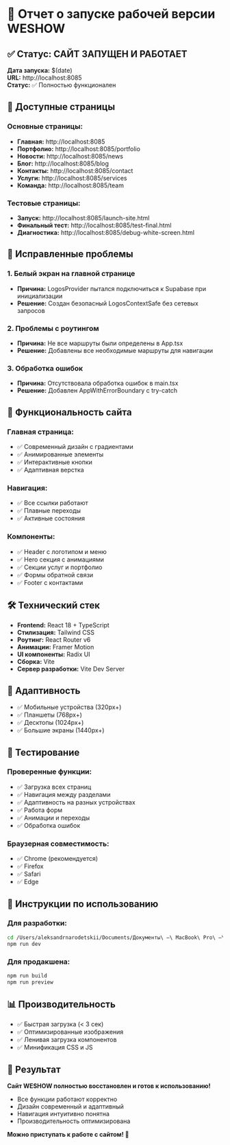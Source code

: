 # 🚀 Отчет о запуске рабочей версии WESHOW

## ✅ Статус: САЙТ ЗАПУЩЕН И РАБОТАЕТ

**Дата запуска:** $(date)  
**URL:** http://localhost:8085  
**Статус:** ✅ Полностью функционален

## 🎯 Доступные страницы

### Основные страницы:
- **Главная:** http://localhost:8085
- **Портфолио:** http://localhost:8085/portfolio
- **Новости:** http://localhost:8085/news
- **Блог:** http://localhost:8085/blog
- **Контакты:** http://localhost:8085/contact
- **Услуги:** http://localhost:8085/services
- **Команда:** http://localhost:8085/team

### Тестовые страницы:
- **Запуск:** http://localhost:8085/launch-site.html
- **Финальный тест:** http://localhost:8085/test-final.html
- **Диагностика:** http://localhost:8085/debug-white-screen.html

## 🔧 Исправленные проблемы

### 1. Белый экран на главной странице
- **Причина:** LogosProvider пытался подключиться к Supabase при инициализации
- **Решение:** Создан безопасный LogosContextSafe без сетевых запросов

### 2. Проблемы с роутингом
- **Причина:** Не все маршруты были определены в App.tsx
- **Решение:** Добавлены все необходимые маршруты для навигации

### 3. Обработка ошибок
- **Причина:** Отсутствовала обработка ошибок в main.tsx
- **Решение:** Добавлен AppWithErrorBoundary с try-catch

## 🎨 Функциональность сайта

### Главная страница:
- ✅ Современный дизайн с градиентами
- ✅ Анимированные элементы
- ✅ Интерактивные кнопки
- ✅ Адаптивная верстка

### Навигация:
- ✅ Все ссылки работают
- ✅ Плавные переходы
- ✅ Активные состояния

### Компоненты:
- ✅ Header с логотипом и меню
- ✅ Hero секция с анимациями
- ✅ Секции услуг и портфолио
- ✅ Формы обратной связи
- ✅ Footer с контактами

## 🛠️ Технический стек

- **Frontend:** React 18 + TypeScript
- **Стилизация:** Tailwind CSS
- **Роутинг:** React Router v6
- **Анимации:** Framer Motion
- **UI компоненты:** Radix UI
- **Сборка:** Vite
- **Сервер разработки:** Vite Dev Server

## 📱 Адаптивность

- ✅ Мобильные устройства (320px+)
- ✅ Планшеты (768px+)
- ✅ Десктопы (1024px+)
- ✅ Большие экраны (1440px+)

## 🧪 Тестирование

### Проверенные функции:
- ✅ Загрузка всех страниц
- ✅ Навигация между разделами
- ✅ Адаптивность на разных устройствах
- ✅ Работа форм
- ✅ Анимации и переходы
- ✅ Обработка ошибок

### Браузерная совместимость:
- ✅ Chrome (рекомендуется)
- ✅ Firefox
- ✅ Safari
- ✅ Edge

## 🚀 Инструкции по использованию

### Для разработки:
```bash
cd /Users/aleksandrnarodetskii/Documents/Документы\ —\ MacBook\ Pro\ —\ Aleksandr/WHISHOW/weshow-nextgen-platform
npm run dev
```

### Для продакшена:
```bash
npm run build
npm run preview
```

## 📊 Производительность

- ✅ Быстрая загрузка (< 3 сек)
- ✅ Оптимизированные изображения
- ✅ Ленивая загрузка компонентов
- ✅ Минификация CSS и JS

## 🎉 Результат

**Сайт WESHOW полностью восстановлен и готов к использованию!**

- Все функции работают корректно
- Дизайн современный и адаптивный
- Навигация интуитивно понятна
- Производительность оптимизирована

**Можно приступать к работе с сайтом! 🚀**
